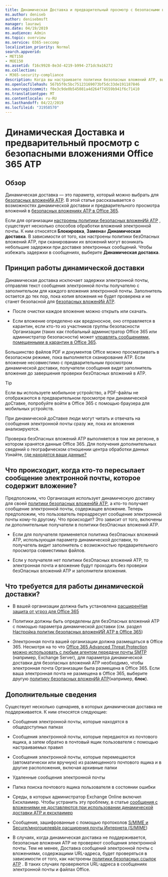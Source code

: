 ```yaml
---
title: Динамическая Доставка и предварительный просмотр с безопасными вложениями Office 365 ATP
ms.author: deniseb
author: denisebmsft
manager: laurawi
ms.date: 04/19/2019
ms.audience: Admin
ms.topic: overview
ms.service: O365-seccomp
localization_priority: Normal
search.appverid:
- MET150
- MOE150
ms.assetid: f16c9928-8e3d-4219-b994-271dc9a16272
ms.collection:
- M365-security-compliance
description: Когда вы настраиваете политики безопасных вложений ATP, вы выбираете динамическое предоставление, чтобы избежать задержки сообщений и разрешить пользователям просматривать сканируемые вложения.
ms.openlocfilehash: 567b5f0c5bc75123169073bf5dc33de191187846
ms.sourcegitcommit: f0e3c9de0b545081a4d264f74559b941f6c71410
ms.translationtype: MT
ms.contentlocale: ru-RU
ms.lasthandoff: 04/22/2019
ms.locfileid: "31958570"
---
```

# <a name="dynamic-delivery-and-previewing-with-office-365-atp-safe-attachments"></a>Динамическая Доставка и предварительный просмотр с безопасными вложениями Office 365 ATP

## <a name="overview"></a>Обзор

Динамическая доставка — это параметр, который можно выбрать для [безопасных вложенИй ATP](atp-safe-attachments.md). В этой статье рассказывается о возможностях динамической доставки и предварительного просмотра вложений в [безопасных вложениях ATP в Office 365](atp-safe-attachments.md).

Если для организации [настроены политики безопасных вложенИй ATP](set-up-atp-safe-attachments-policies.md) , существует несколько способов обработки вложений электронной почты. К ним относятся **Блокировка**, **Замена**и **Динамическая доставка**. В зависимости от того, как настроены политики безОпасных вложений ATP, при сканировании их вложений могут возникать небольшие задержки при доставке электронных сообщений. Чтобы избежать задержки в сообщениях, выберите **Динамическая доставка**.
  
## <a name="how-dynamic-delivery-works"></a>Принцип работы динамической доставки
  
Динамическая доставка исключает задержки электронной почты, отправляя текст сообщения электронной почты получателю с заполнительом для каждого вложения электронной почты. Заполнитель остается до тех пор, пока копия вложения не будет проверена и не станет безопасной для [безопасных вложенИй ATP](atp-safe-attachments.md). 

- После очистки каждое вложение можно открыть или скачать. 

- Если вложение определено как вредоносное, оно отправляется в карантин, если кто-то из участников группы безопасности Организации (таких как глобальный администратор Office 365 или администратор безопасности) может [управлять сообщениями, помещенными в карантин в Office 365](manage-quarantined-messages-and-files.md).

Большинство файлов PDF и документов Office можно просматривать в безопасном режиме, пока выполняется сканирование ATP. Если вложение несовместимо с предварительным просмотром динамической доставки, получатели сообщения видят заполнитель вложения до завершения проверки безОпасных вложений в ATP.

> [!TIP]
> Если вы используете мобильное устройство, а PDF-файлы не отображаются в предварительном просмотре при динамической доСтавке, попробуйте войти в Office 365 с помощью браузера для мобильных устройств.

При динамической доСтавке люди могут читать и отвечать на сообщения электронной почты сразу же, пока их вложения анализируются. 

Проверка безОпасных вложений ATP выполняется в том же регионе, в котором хранятся данные Office 365. Для получения дополнительных сведений о географическом отношении центра обработки данных Узнайте, [где находятся ваши данные?](https://products.office.com/where-is-your-data-located?geo=All) 
  
## <a name="what-happens-when-someone-forwards-an-email-that-contains-an-attachment"></a>Что происходит, когда кто-то пересылает сообщение электронной почты, которое содержит вложение?

Предположим, что Организация использует динамическую доставку для своей [политики безопасных вложенИй ATP](set-up-atp-safe-attachments-policies.md), а кто-то получает сообщение электронной почты, содержащее вложение. Теперь предположим, что пользователь переадресует сообщение электронной почты кому-то другому. Что происходит? Это зависит от того, включены ли дополнительные получатели в политики безОпасных вложений ATP.
  
- Если для получателя применяется политика безОпасных вложений ATP, использующая параметр динамической доставки, то получатель видит заполнитель с возможностью предварительного просмотра совместимых файлов.
    
- Если у получателя нет политики безОпасных вложений ATP, то электронная почта и вложение будут проходить без проверки безОпасных вложений ATP и заполнители вложения.
    
## <a name="whats-required-for-dynamic-delivery-to-work"></a>Что требуется для работы динамической доставки?

- В вашей организации должна быть установлена [расширенНая защита от угроз для Office 365](office-365-atp.md)
    
- Политики должны быть определены для безОпасных вложений ATP с помощью параметра динамической доставки (см. раздел [Настройка политик безопасных вложенИЙ ATP в Office 365](set-up-atp-safe-attachments-policies.md))
    
- Электронная почта вашей организации должна размещаться в Office 365. Несмотря на то что [Office 365 Advanced Threat Protection можно использовать с любым агентом передачи почты SMTP](https://docs.microsoft.com/office365/servicedescriptions/office-365-advanced-threat-protection-service-description#requirements-for-office-365-advanced-threat-protection-atp) (например, Exchange Server), для параметра динамической доставки для безопасных вложений ATP необходимо, чтобы электронная почта Организации была размещена в Office 365. Если ваша электронная почта не размещена в Office 365, выберите другую [политику безопасных вложенИй ATP](set-up-atp-safe-attachments-policies.md#step-3-learn-about-atp-safe-attachments-policy-options)(например, **блок**).
    
## <a name="additional-considerations"></a>Дополнительные сведения

Существует несколько сценариев, в которых динамическая доставка не поддерживается. К ним относятся следующие:
  
- Сообщения электронной почты, которые находятся в общедоступных папках
    
- Сообщения электронной почты, которые передаются из почтового ящика, а затем обратно в почтовый ящик пользователя с помощью настраиваемых правил
    
- Сообщения электронной почты, которые перемещаются (автоматически или вручную) из размещенного почтового ящика и в другие расположения, включая архивные папки
    
- Удаленные сообщения электронной почты
    
- Папка поиска почтового ящика пользователя в состоянии ошибки
    
- Среды, в которых администратор Exchange Online включил Ексклаимер. Чтобы устранить эту проблему, в статье [сообщения с вложениями не доставляются при использовании динамической доставки ATP и ексклаимер](https://support.microsoft.com/help/4014438/messages-with-attachments-are-not-delivered-when-atp-dynamic-delivery)

- Сообщения, зашифрованные с помощью протоколов [S/MIME и Secure/многоцелевЫе расширения почты Интернета (S/MIME](s-mime-for-message-signing-and-encryption.md))

- В случаях, когда динамическая доставка не поддерживается, безопасные вложения ATP не проверяют сообщения электронной почты. Тем не менее, Доставка сообщений электронной почты с вложениями, содержащими URL-адреса, будет проверяться в зависимости от того, как настроены [политики безопасных ссылок ATP](set-up-atp-safe-links-policies.md) . В таких случаях проверяются URL-адреса в сообщениях электронной почты и файлах Office.
